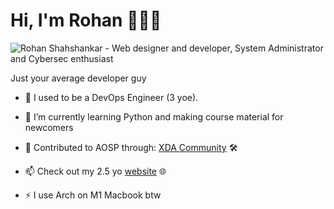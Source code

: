 # Hi, I'm Rohan 👨🏻‍💻

<img src="http://rohanpls.com/images/github-profile-banner.png" alt="Rohan Shahshankar - Web designer and developer, System Administrator and Cybersec enthusiast">

Just your average developer guy

- 🔭 I used to be a DevOps Engineer (3 yoe).

- 🌱 I’m currently learning Python and making course material for newcomers

- 👯 Contributed to AOSP through: <a href="https://forum.xda-developers.com/member.php?u=9697101">XDA Community</a> 🛠

- 📫 Check out my 2.5 yo <a href="https://rohanpls.com">website</a> 🌐

- ⚡ I use Arch on M1 Macbook btw

<!--
**rohanpls/rohanpls** is a ✨ _special_ ✨ repository because its `README.md` (this file) appears on your GitHub profile.

Here are some ideas to get you started:

- 🔭 I’m currently working on ...
- 🌱 I’m currently learning ...
- 👯 I’m looking to collaborate on ...
- 🤔 I’m looking for help with ...
- 💬 Ask me about ...
- 📫 How to reach me: ...
- 😄 Pronouns: ...
- ⚡ Fun fact: ...
-->
